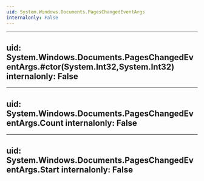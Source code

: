 ```yaml
---
uid: System.Windows.Documents.PagesChangedEventArgs
internalonly: False
---
```


---
uid: System.Windows.Documents.PagesChangedEventArgs.#ctor(System.Int32,System.Int32)
internalonly: False
---

---
uid: System.Windows.Documents.PagesChangedEventArgs.Count
internalonly: False
---

---
uid: System.Windows.Documents.PagesChangedEventArgs.Start
internalonly: False
---
